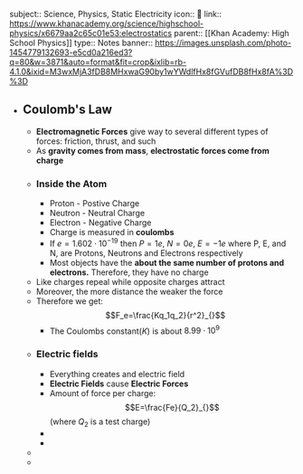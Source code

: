 subject:: Science, Physics, Static Electricity
icon:: 🍎
link:: https://www.khanacademy.org/science/highschool-physics/x6679aa2c65c01e53:electrostatics
parent:: [[Khan Academy: High School Physics]] 
type:: Notes
banner:: https://images.unsplash.com/photo-1454779132693-e5cd0a216ed3?q=80&w=3871&auto=format&fit=crop&ixlib=rb-4.1.0&ixid=M3wxMjA3fDB8MHxwaG90by1wYWdlfHx8fGVufDB8fHx8fA%3D%3D

- ## Coulomb's Law
	- **Electromagnetic Forces** give way to several different types of forces: friction, thrust, and such
	- As **gravity comes from mass**, **electrostatic forces come from charge**
	- ### Inside the Atom
		- Proton - Postive Charge
		- Neutron - Neutral Charge
		- Electron - Negative Charge
		- Charge is measured in **coulombs**
		- If $e=1.602\cdot10^{-19}$ then $P=1e$, $N=0e$, $E=-1e$ where P, E, and N, are Protons, Neutrons and Electrons respectively
		- Most objects have the **about the same number of protons and electrons.** Therefore, they have no charge
	- Like charges repeal while opposite charges attract
	- Moreover, the more distance the weaker the force
	- Therefore we get:
	  $$F_e=\frac{Kq_1q_2}{r^2}_{}$$
		- The Coulombs constant($K$) is about $8.99\cdot10^9$
	- ### Electric fields
		- Everything creates and electric field
		- **Electric Fields** cause **Electric Forces**
		- Amount of force per charge:
		  $$E=\frac{Fe}{Q_2}_{}$$
		  (where $Q_2$ is a test charge)
		-
		-
	-
	-